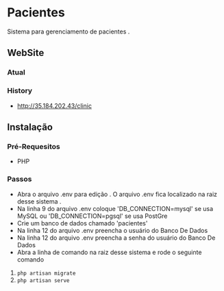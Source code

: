 # Pacientes
Sistema para gerenciamento de pacientes .
## WebSite
### Atual
### History
* http://35.184.202.43/clinic
## Instalação
### Pré-Requesitos
* PHP
### Passos
* Abra o arquivo .env para edição . O arquivo .env fica localizado na raiz desse sistema .
* Na linha 9 do arquivo .env coloque 'DB_CONNECTION=mysql' se usa MySQL ou 'DB_CONNECTION=pgsql' se usa PostGre
* Crie um banco de dados chamado 'pacientes'
* Na linha 12 do arquivo .env preencha o usuário do Banco De Dados
* Na linha 12 do arquivo .env preencha a senha do usuário do Banco De Dados
* Abra a linha de comando na raiz desse sistema e rode o seguinte comando
1. `php artisan migrate`
2. `php artisan serve`
